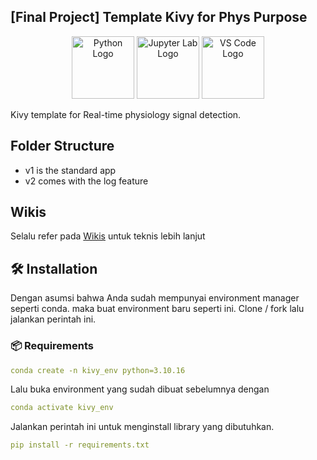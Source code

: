 ## [Final Project] Template Kivy for Phys Purpose

<p align="center">
  <img src="https://upload.wikimedia.org/wikipedia/commons/c/c3/Python-logo-notext.svg" alt="Python Logo" width="100" />
  <img src="https://upload.wikimedia.org/wikipedia/commons/3/38/Jupyter_logo.svg" alt="Jupyter Lab Logo" width="100" />
  <img src="https://upload.wikimedia.org/wikipedia/commons/9/9a/Visual_Studio_Code_1.35_icon.svg" alt="VS Code Logo" width="100" />
</p>

Kivy template for Real-time physiology signal detection.

## Folder Structure

- v1 is the standard app
- v2 comes with the log feature

## Wikis

Selalu refer pada [Wikis](https://github.com/archiseino/KivyApp-Template/wiki/%5BHome%5D-Dokumentasi-Template) untuk teknis lebih lanjut

## 🛠️ Installation

Dengan asumsi bahwa Anda sudah mempunyai environment manager seperti conda. maka buat environment baru seperti ini. Clone / fork lalu jalankan perintah ini.

### 📦 Requirements

```yaml
conda create -n kivy_env python=3.10.16
```

Lalu buka environment yang sudah dibuat sebelumnya dengan

```yaml
conda activate kivy_env
```

Jalankan perintah ini untuk menginstall library yang dibutuhkan.

```yaml
pip install -r requirements.txt
```

